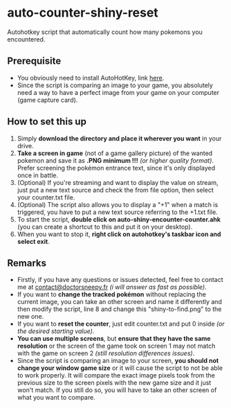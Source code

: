 # auto-counter-shiny-reset

Autohotkey script that automatically count how many pokemons you encountered.

## Prerequisite

- You obviously need to install AutoHotKey, link [here](https://www.autohotkey.com).
- Since the script is comparing an image to your game, you absolutely need a way to have a perfect image from your game on your computer (game capture card).

## How to set this up

1. Simply **download the directory and place it wherever you want** in your drive.
2. **Take a screen in game** (not of a game gallery picture) of the wanted pokemon and save it as **.PNG minimum !!!** *(or higher quality format)*. Prefer screening the pokémon entrance text, since it's only displayed once in battle.
3. (Optional) If you're streaming and want to display the value on stream, just put a new text source and check the from file option, then select your counter.txt file.
4. (Optional) The script also allows you to display a "+1" when a match is triggered, you have to put a new text source referring to the +1.txt file.
5. To start the script, **double click on auto-shiny-encounter-counter.ahk** (you can create a shortcut to this and put it on your desktop).
6. When you want to stop it, **right click on autohotkey's taskbar icon and select exit**.

## Remarks
- Firstly, if you have any questions or issues detected, feel free to contact me at contact@doctorsneepy.fr *(i will answer as fast as possible)*.
- If you want to **change the tracked pokémon** without replacing the current image, you can take an other screen and name it differently and then modify the script, line 8 and change this "shiny-to-find.png" to the new one.
- If you want to **reset the counter**, just edit counter.txt and put 0 inside *(or the desired starting value)*.
- **You can use multiple screens**, but **ensure that they have the same resolution** or the screen of the game took on screen 1 may not match with the game on screen 2 *(still resolution differences issues)*.
- Since the script is comparing an image to your screen, **you should not change your window game size** or it will cause the script to not be able to work properly. It will compare the exact image pixels took from the previous size to the screen pixels with the new game size and it just won't match. If you still do so, you will have to take an other screen of what you want to compare.
